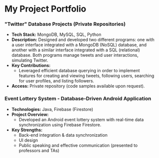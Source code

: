 # My Project Portfolio

### "Twitter" Database Projects (Private Repositories)
- **Tech Stack:** MongoDB, MySQL, SQL, Python
- **Description:** Designed and developed two different programs: one with a user interface integrated with a MongoDB (NoSQL) database, and another with a similar interface integrated with a SQL (relational) database. Both programs manage tweets and user interactions, simulating Twitter.
- **Key Contributions:**
  * Leveraged efficient database querying in order to implement features for creating and viewing tweets, following users, searching for user profiles, and listing followers.
- **Access:** Private repository (code samples available upon request).

### Event Lottery System - Database-Driven Android Application

- **Technologies:** Java, Firebase (Firestore)
- **Project Overview:**
  - Developed an Android event lottery system with real-time data synchronization using Firebase Firestore.
- **Key Strengths:**
  - Back-end integration & data synchronization
  - UI design
  - Public speaking and effective communication (presented to professors and TAs)
